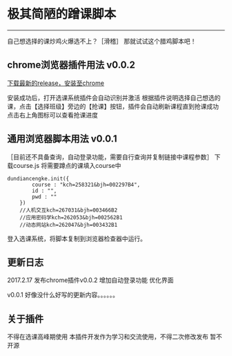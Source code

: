 # 极其简陋的蹭课脚本
---
自己想选择的课炒鸡火爆选不上？［滑稽］
那就试试这个腊鸡脚本吧！
## chrome浏览器插件用法 v0.0.2

[下载最新的release，安装至chrome](https://github.com/Can2Nya/choosing-course-in-xk.jxnu/releases/tag/0.0.2)

安装成功后，打开选课系统插件会自动识别并激活
根据插件说明选择自己想选的课，点击【选择班级】旁边的【抢课】按钮，插件会自动刷新课程直到抢课成功
点击右上角图标可以查看抢课进度

## 通用浏览器脚本用法 v0.0.1

［目前还不具备查询，自动登录功能，需要自行查询并复制链接中课程参数］
下载course.js
将需要蹲点的课填入course中
```
dundiancengke.init({
		course : "kch=258321&bjh=002297B4",
		id : "",
		pwd : ""
	})
	//人机交互kch=267031&bjh=003466B2
	//应用密码学kch=262053&bjh=002562B1
	//动态网站kch=262047&bjh=003432B1
```
登入选课系统，将脚本复制到浏览器检查器中运行。

## 更新日志

2017.2.17
发布chrome插件v0.0.2
增加自动登录功能
优化界面

v0.0.1
好像没什么好写的更新内容。。。。。。

## 关于插件
不得在选课高峰期使用
本插件开发作为学习和交流使用，不得二次修改发布
暂不开源

